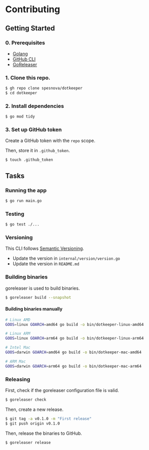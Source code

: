 # Contributing
## Getting Started
### 0. Prerequisites

- [Golang](https://golang.org)
- [GitHub CLI](https://cli.github.com/)
- [GoReleaser](https://goreleaser.com/)

### 1. Clone this repo.
```bash
$ gh repo clone spesnova/dotkeeper
$ cd dotkeeper
```

### 2. Install dependencies
```bash
$ go mod tidy
```

### 3. Set up GitHub token
Create a GitHub token with the `repo` scope.

Then, store it in `.github_token`.

```bash
$ touch .github_token
```

## Tasks
### Running the app
```bash
$ go run main.go
```

### Testing
```bash
$ go test ./...
```

### Versioning
This CLI follows [Semantic Versioning](https://semver.org/).

- Update the version in `internal/version/version.go`
- Update the version in `README.md`

### Building binaries
goreleaser is used to build binaries.

```bash
$ goreleaser build --snapshot
```

#### Building binaries manually
```bash
# Linux AMD
GOOS=linux GOARCH=amd64 go build -o bin/dotkeeper-linux-amd64

# Linux ARM
GOOS=linux GOARCH=arm64 go build -o bin/dotkeeper-linux-arm64

# Intel Mac
GOOS=darwin GOARCH=amd64 go build -o bin/dotkeeper-mac-amd64

# ARM Mac
GOOS=darwin GOARCH=arm64 go build -o bin/dotkeeper-mac-arm64
```

### Releasing
First, check if the goreleaser configuration file is valid.

```bash
$ goreleaser check
```

Then, create a new release.
```bash
$ git tag -a v0.1.0 -m "First release"
$ git push origin v0.1.0
```

Then, release the binaries to GitHub.

```bash
$ goreleaser release 
```
